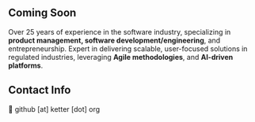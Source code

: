 ## **Coming Soon**

Over 25 years of experience in the software industry, specializing in **product management, software development/engineering**, and entrepreneurship. Expert in delivering scalable, user-focused solutions in regulated industries, leveraging **Agile methodologies**, and **AI-driven platforms**.

## Contact Info 

 📧 github [at] ketter [dot] org
